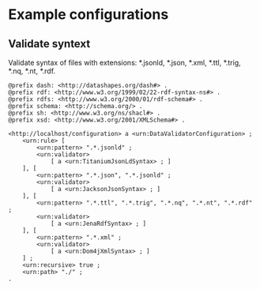 # Example configurations

## Validate syntext
Validate syntax of files with extensions: *.jsonld, *.json, *.xml, *.ttl, *.trig, *.nq, *.nt, *.rdf.

```
@prefix dash: <http://datashapes.org/dash#> .
@prefix rdf: <http://www.w3.org/1999/02/22-rdf-syntax-ns#> .
@prefix rdfs: <http://www.w3.org/2000/01/rdf-schema#> .
@prefix schema: <http://schema.org/> .
@prefix sh: <http://www.w3.org/ns/shacl#> .
@prefix xsd: <http://www.w3.org/2001/XMLSchema#> .

<http://localhost/configuration> a <urn:DataValidatorConfiguration> ;
    <urn:rule> [
		<urn:pattern> ".*.jsonld" ;
		<urn:validator>
		    [ a <urn:TitaniumJsonLdSyntax> ; ]
    ], [
		<urn:pattern> ".*.json", ".*.jsonld" ;
		<urn:validator>
			[ a <urn:JacksonJsonSyntax> ; ]
	], [
		<urn:pattern> ".*.ttl", ".*.trig", ".*.nq", ".*.nt", ".*.rdf" ;
		<urn:validator>
			[ a <urn:JenaRdfSyntax> ; ]
	], [
		<urn:pattern> ".*.xml" ;
		<urn:validator>
			[ a <urn:Dom4jXmlSyntax> ; ]
	] ;
	<urn:recursive> true ;
    <urn:path> "./" ;
.
```
